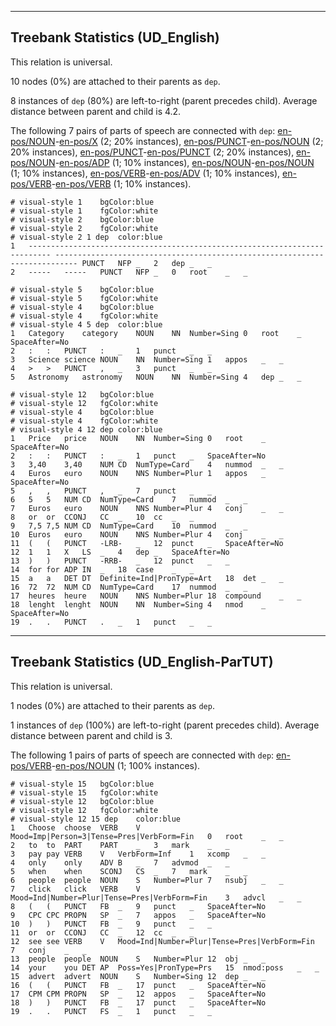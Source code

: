 

--------------------------------------------------------------------------------

## Treebank Statistics (UD_English)

This relation is universal.

10 nodes (0%) are attached to their parents as `dep`.

8 instances of `dep` (80%) are left-to-right (parent precedes child).
Average distance between parent and child is 4.2.

The following 7 pairs of parts of speech are connected with `dep`: [en-pos/NOUN]()-[en-pos/X]() (2; 20% instances), [en-pos/PUNCT]()-[en-pos/NOUN]() (2; 20% instances), [en-pos/PUNCT]()-[en-pos/PUNCT]() (2; 20% instances), [en-pos/NOUN]()-[en-pos/ADP]() (1; 10% instances), [en-pos/NOUN]()-[en-pos/NOUN]() (1; 10% instances), [en-pos/VERB]()-[en-pos/ADV]() (1; 10% instances), [en-pos/VERB]()-[en-pos/VERB]() (1; 10% instances).


~~~ conllu
# visual-style 1	bgColor:blue
# visual-style 1	fgColor:white
# visual-style 2	bgColor:blue
# visual-style 2	fgColor:white
# visual-style 2 1 dep	color:blue
1	---------------------------------------------------------------------------	---------------------------------------------------------------------------	PUNCT	NFP	_	2	dep	_	_
2	-----	-----	PUNCT	NFP	_	0	root	_	_

~~~


~~~ conllu
# visual-style 5	bgColor:blue
# visual-style 5	fgColor:white
# visual-style 4	bgColor:blue
# visual-style 4	fgColor:white
# visual-style 4 5 dep	color:blue
1	Category	category	NOUN	NN	Number=Sing	0	root	_	SpaceAfter=No
2	:	:	PUNCT	:	_	1	punct	_	_
3	Science	science	NOUN	NN	Number=Sing	1	appos	_	_
4	>	>	PUNCT	,	_	3	punct	_	_
5	Astronomy	astronomy	NOUN	NN	Number=Sing	4	dep	_	_

~~~


~~~ conllu
# visual-style 12	bgColor:blue
# visual-style 12	fgColor:white
# visual-style 4	bgColor:blue
# visual-style 4	fgColor:white
# visual-style 4 12 dep	color:blue
1	Price	price	NOUN	NN	Number=Sing	0	root	_	SpaceAfter=No
2	:	:	PUNCT	:	_	1	punct	_	SpaceAfter=No
3	3,40	3,40	NUM	CD	NumType=Card	4	nummod	_	_
4	Euros	euro	NOUN	NNS	Number=Plur	1	appos	_	SpaceAfter=No
5	,	,	PUNCT	,	_	7	punct	_	_
6	5	5	NUM	CD	NumType=Card	7	nummod	_	_
7	Euros	euro	NOUN	NNS	Number=Plur	4	conj	_	_
8	or	or	CCONJ	CC	_	10	cc	_	_
9	7,5	7,5	NUM	CD	NumType=Card	10	nummod	_	_
10	Euros	euro	NOUN	NNS	Number=Plur	4	conj	_	_
11	(	(	PUNCT	-LRB-	_	12	punct	_	SpaceAfter=No
12	1	1	X	LS	_	4	dep	_	SpaceAfter=No
13	)	)	PUNCT	-RRB-	_	12	punct	_	_
14	for	for	ADP	IN	_	18	case	_	_
15	a	a	DET	DT	Definite=Ind|PronType=Art	18	det	_	_
16	72	72	NUM	CD	NumType=Card	17	nummod	_	_
17	heures	heure	NOUN	NNS	Number=Plur	18	compound	_	_
18	lenght	lenght	NOUN	NN	Number=Sing	4	nmod	_	SpaceAfter=No
19	.	.	PUNCT	.	_	1	punct	_	_

~~~




--------------------------------------------------------------------------------

## Treebank Statistics (UD_English-ParTUT)

This relation is universal.

1 nodes (0%) are attached to their parents as `dep`.

1 instances of `dep` (100%) are left-to-right (parent precedes child).
Average distance between parent and child is 3.

The following 1 pairs of parts of speech are connected with `dep`: [en-pos/VERB]()-[en-pos/NOUN]() (1; 100% instances).


~~~ conllu
# visual-style 15	bgColor:blue
# visual-style 15	fgColor:white
# visual-style 12	bgColor:blue
# visual-style 12	fgColor:white
# visual-style 12 15 dep	color:blue
1	Choose	choose	VERB	V	Mood=Imp|Person=3|Tense=Pres|VerbForm=Fin	0	root	_	_
2	to	to	PART	PART	_	3	mark	_	_
3	pay	pay	VERB	V	VerbForm=Inf	1	xcomp	_	_
4	only	only	ADV	B	_	7	advmod	_	_
5	when	when	SCONJ	CS	_	7	mark	_	_
6	people	people	NOUN	S	Number=Plur	7	nsubj	_	_
7	click	click	VERB	V	Mood=Ind|Number=Plur|Tense=Pres|VerbForm=Fin	3	advcl	_	_
8	(	(	PUNCT	FB	_	9	punct	_	SpaceAfter=No
9	CPC	CPC	PROPN	SP	_	7	appos	_	SpaceAfter=No
10	)	)	PUNCT	FB	_	9	punct	_	_
11	or	or	CCONJ	CC	_	12	cc	_	_
12	see	see	VERB	V	Mood=Ind|Number=Plur|Tense=Pres|VerbForm=Fin	7	conj	_	_
13	people	people	NOUN	S	Number=Plur	12	obj	_	_
14	your	you	DET	AP	Poss=Yes|PronType=Prs	15	nmod:poss	_	_
15	advert	advert	NOUN	S	Number=Sing	12	dep	_	_
16	(	(	PUNCT	FB	_	17	punct	_	SpaceAfter=No
17	CPM	CPM	PROPN	SP	_	12	appos	_	SpaceAfter=No
18	)	)	PUNCT	FB	_	17	punct	_	SpaceAfter=No
19	.	.	PUNCT	FS	_	1	punct	_	_

~~~


